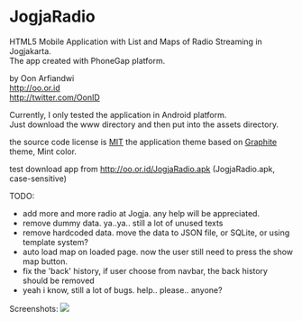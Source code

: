 JogjaRadio
==========

HTML5 Mobile Application with List and Maps of Radio Streaming in Jogjakarta.<br/>
The app created with PhoneGap platform.<br/>

by Oon Arfiandwi <br/>
http://oo.or.id <br/>
http://twitter.com/OonID <br/>

Currently, I only tested the application in Android platform.<br/>
Just download the www directory and then put into the assets directory.<br/>

the source code license is <a href="http://opensource.org/licenses/MIT">MIT</a>
the application theme based on <a href="http://driftyco.github.io/graphite/">Graphite</a> theme, Mint color. 

test download app from http://oo.or.id/JogjaRadio.apk (JogjaRadio.apk, case-sensitive)

TODO:
+ add more and more radio at Jogja. any help will be appreciated.
+ remove dummy data. ya..ya.. still a lot of unused texts
+ remove hardcoded data. move the data to JSON file, or SQLite, or using template system?
+ auto load map on loaded page. now the user still need to press the show map button.
+ fix the 'back' history, if user choose from navbar, the back history should be removed
+ yeah i know, still a lot of bugs. help.. please.. anyone?

Screenshots:
<img src="http://oo.or.id/sites/default/files/field/image/PhoneGap-JogjaRadio-OpenSourceProject.jpg" />
